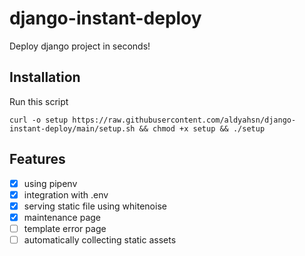 # django-instant-deploy
Deploy django project in seconds!

## Installation
Run this script
```
curl -o setup https://raw.githubusercontent.com/aldyahsn/django-instant-deploy/main/setup.sh && chmod +x setup && ./setup
```


## Features
- [X] using pipenv 
- [x] integration with .env
- [x] serving static file using whitenoise
- [x] maintenance page
- [ ] template error page
- [ ] automatically collecting static assets
